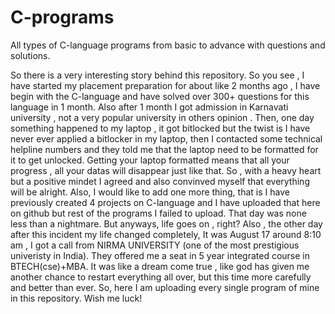 # C-programs
All types of C-language programs from basic to advance with questions and solutions.

So there is a very interesting story behind this repository. So you see , I have started my placement preparation for about like 2 months ago , I have begin with the C-language and have solved over 300+ questions for this language in 1 month. Also after 1 month I got admission in Karnavati university , not a very popular university in others opinion . Then, one day something happened to my laptop , it got bitlocked but the twist is I have never ever applied a bitlocker in my laptop, then I contacted some technical helpline numbers and they told me that the laptop need to be formatted for it to get unlocked. Getting your laptop formatted means that all your progress , all your datas will disappear just like that. So , with a heavy heart but a positive mindet I agreed and also convinved myself that everything will be alright. Also, I would like to add one more thing, that is I have previously created 4 projects on C-language and I have uploaded that here on github but rest of the programs I failed to upload. That day was none less than a nightmare. But anyways, life goes on , right? Also , the other day after this incident my life changed completely, It was August 17 around 8:10 am , I got a call from NIRMA UNIVERSITY (one of the most prestigious univeristy in India). They offered me a seat in 5 year integrated course in BTECH(cse)+MBA. It was like a dream come true , like god has given me another chance to restart everything all over, but this time more carefully and better than ever. So, here I am uploading every single program of mine in this repository. Wish me luck!
